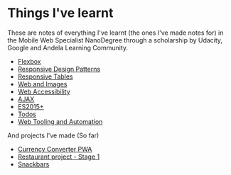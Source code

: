 # Things I've learnt

These are notes of everything I've learnt (the ones I've made notes for) in the Mobile Web Specialist NanoDegree through a scholarship by Udacity, Google and Andela Learning Community.

* [Flexbox](/src/marks/responsive-web-design/flexbox.md)
* [Responsive Design Patterns](/src/marks/responsive-web-design/responsive-design-patterns.md)
* [Responsive Tables](/src/marks/responsive-web-design/responsive-tables.md)
* [Web and Images](/src/marks/responsive-web-design/web-and-images.md)
* [Web Accessibility](/src/marks/web-accessibility/web_accessibility.md)
* [AJAX](/src/marks/AJAX.md)
* [ES2015+](/src/marks/es2015.md)
* [Todos](/src/marks/todos.md)
* [Web Tooling and Automation](/src/marks/tools-and-automation.md)


And projects I've made (So far)

* [Currency Converter PWA](https://github.com/SalahHamza/currency-converter-pwa)
* [Restaurant project - Stage 1](https://github.com/SalahHamza/mws-restaurant-stage-1)
* [Snackbars](https://github.com/SalahHamza/snackbar)